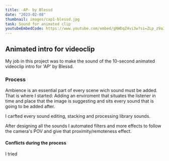 ```yaml
---
title: -AP- by Blessd
date: "2023-02-08"
thumbnail: images/cap1-blessd.jpg
task: Sound for animated clip
youtubeEmbedCode: https://www.youtube.com/embed/gNWDqZ4vi3w?si=ZLp_z9a3f7LBObN-
---
```


## Animated intro for videoclip

My job in this project was to make the sound of the 10-second animated videoclip intro for 'AP' by Blessd.

### Process

Ambience is an essential part of every scene wich sound must be added. That is where I started: Adding an enviroment that situates the listener in time and place that the image is suggesting and sits every sound that is going to be added after.

I carfted every sound editing, stacking and processing library sounds. 

After designing all the sounds I automated filters and more effects to follow the camera's POV and give that proximity/remoteness effect.

#### Conflicts during the process

I tried 
